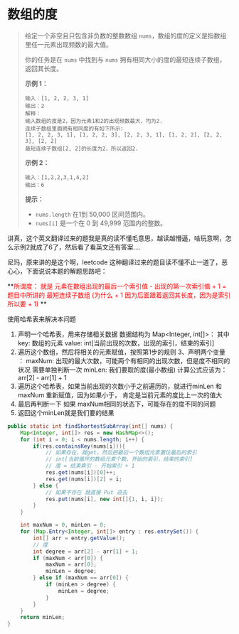 # 数组的度

> 给定一个非空且只包含非负数的整数数组 `nums`，数组的度的定义是指数组里任一元素出现频数的最大值。
>
> 你的任务是在 `nums` 中找到与 `nums` 拥有相同大小的度的最短连续子数组，返回其长度。
>
>  
>
> **示例 1：**
>
> ```
> 输入：[1, 2, 2, 3, 1]
> 输出：2
> 解释：
> 输入数组的度是2，因为元素1和2的出现频数最大，均为2.
> 连续子数组里面拥有相同度的有如下所示:
> [1, 2, 2, 3, 1], [1, 2, 2, 3], [2, 2, 3, 1], [1, 2, 2], [2, 2, 3], [2, 2]
> 最短连续子数组[2, 2]的长度为2，所以返回2.
> ```
>
> **示例 2：**
>
> ```
> 输入：[1,2,2,3,1,4,2]
> 输出：6
> ```
>
>  
>
> **提示：**
>
> - `nums.length` 在1到 50,000 区间范围内。
> - `nums[i]` 是一个在 0 到 49,999 范围内的整数。

讲真，这个英文翻译过来的题我是真的读不懂毛意思，越读越懵逼，啥玩意啊，怎么示例2就成了6了，然后看了看英文还有答案....

尼玛，原来讲的是这个啊，leetcode 这种翻译过来的题目读不懂不止一道了，恶心心，下面说说本题的解题思路吧：

**<font color=red>所谓度： 就是 元素在数组出现的最后一个索引值 - 出现的第一次索引值 + 1 = 题目中所讲的 最短连续子数组 (为什么 + 1 因为后面跟着返回其长度，因为是索引 所以要 + 1) </font> **

使用哈希表来解决本问题
1. 声明一个哈希表，用来存储相关数据 数据结构为 Map<Integer, int[]>：
     其中 key: 数组的元素
         	value: int[当前出现的次数，出现的索引，结束的索引]
2. 遍历这个数组，然后将相关的元素赋值，按照第1步的规则
3、声明两个变量 ：
     maxNum: 出现的最大次数，可能两个有相同的出现次数，但是度不相同的状况 需要单独判断一次
     minLen: 我们要取的度(最小数组) 计算公式应该为： arr[2] - arr[1] + 1
4. 遍历这个哈希表，如果当前出现的次数小于之前遍历的，就进行minLen 和 maxNum 重新赋值，因为如果小于，
     肯定是当前元素的度比上一次的值大
5. 最后再判断一下 如果 maxNum相同的状态下，可能存在的度不同的问题
6. 返回这个minLen就是我们要的结果



```java
public static int findShortestSubArray(int[] nums) {
    Map<Integer, int[]> res = new HashMap<>();
    for (int i = 0; i < nums.length; i++) {
        if(res.containsKey(nums[i])){
            // 如果存在，就get，然后把最后一个数组元素置位最后的索引
            // int[当前循环的数组元素个数，开始的索引，结束的索引]
            // 度 = 结束索引 - 开始索引 + 1
            res.get(nums[i])[0]++;
            res.get(nums[i])[2] = i;
        } else {
            // 如果不存在 就直接 Put 进去
            res.put(nums[i], new int[]{1, i, i});
        }
    }

    int maxNum = 0, minLen = 0;
    for (Map.Entry<Integer, int[]> entry : res.entrySet()) {
        int[] arr = entry.getValue();
        // 度
        int degree = arr[2] - arr[1] + 1;
        if (maxNum < arr[0]) {
            maxNum = arr[0];
            minLen = degree;
        } else if (maxNum == arr[0]) {
            if (minLen > degree) {
                minLen = degree;
            }
        }
    }
    return minLen;
}
```

